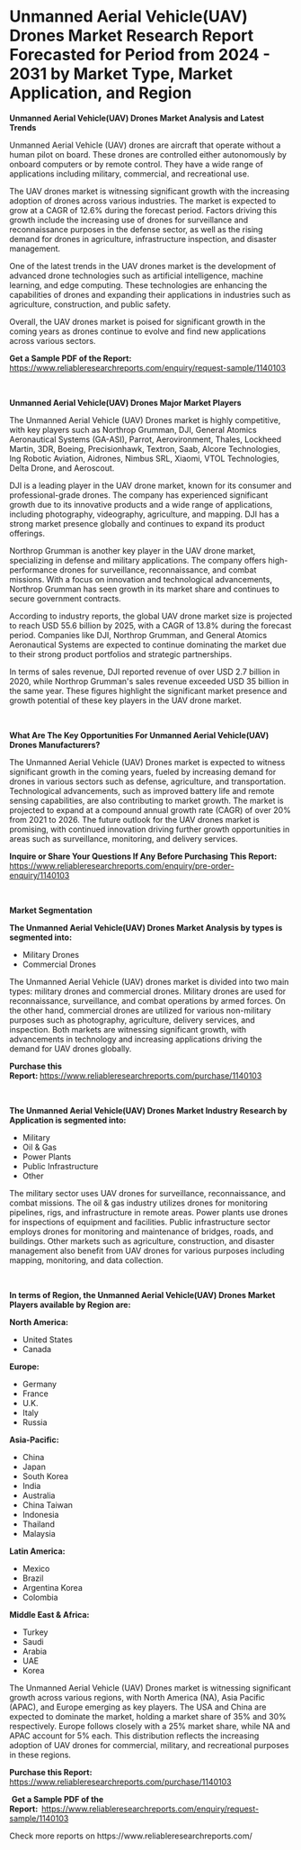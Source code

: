 <p><h1>Unmanned Aerial Vehicle(UAV) Drones Market Research Report Forecasted for Period from 2024 -  2031 by Market Type, Market Application, and Region</h1></p><p><strong>Unmanned Aerial Vehicle(UAV) Drones Market Analysis and Latest Trends</strong></p>
<p><p>Unmanned Aerial Vehicle (UAV) drones are aircraft that operate without a human pilot on board. These drones are controlled either autonomously by onboard computers or by remote control. They have a wide range of applications including military, commercial, and recreational use.</p><p>The UAV drones market is witnessing significant growth with the increasing adoption of drones across various industries. The market is expected to grow at a CAGR of 12.6% during the forecast period. Factors driving this growth include the increasing use of drones for surveillance and reconnaissance purposes in the defense sector, as well as the rising demand for drones in agriculture, infrastructure inspection, and disaster management.</p><p>One of the latest trends in the UAV drones market is the development of advanced drone technologies such as artificial intelligence, machine learning, and edge computing. These technologies are enhancing the capabilities of drones and expanding their applications in industries such as agriculture, construction, and public safety.</p><p>Overall, the UAV drones market is poised for significant growth in the coming years as drones continue to evolve and find new applications across various sectors.</p></p>
<p><strong>Get a Sample PDF of the Report:&nbsp;</strong> <a href="https://www.reliableresearchreports.com/enquiry/request-sample/1140103">https://www.reliableresearchreports.com/enquiry/request-sample/1140103</a></p>
<p>&nbsp;</p>
<p><strong>Unmanned Aerial Vehicle(UAV) Drones Major Market Players</strong></p>
<p><p>The Unmanned Aerial Vehicle (UAV) Drones market is highly competitive, with key players such as Northrop Grumman, DJI, General Atomics Aeronautical Systems (GA-ASI), Parrot, Aerovironment, Thales, Lockheed Martin, 3DR, Boeing, Precisionhawk, Textron, Saab, Alcore Technologies, Ing Robotic Aviation, Aidrones, Nimbus SRL, Xiaomi, VTOL Technologies, Delta Drone, and Aeroscout.</p><p>DJI is a leading player in the UAV drone market, known for its consumer and professional-grade drones. The company has experienced significant growth due to its innovative products and a wide range of applications, including photography, videography, agriculture, and mapping. DJI has a strong market presence globally and continues to expand its product offerings.</p><p>Northrop Grumman is another key player in the UAV drone market, specializing in defense and military applications. The company offers high-performance drones for surveillance, reconnaissance, and combat missions. With a focus on innovation and technological advancements, Northrop Grumman has seen growth in its market share and continues to secure government contracts.</p><p>According to industry reports, the global UAV drone market size is projected to reach USD 55.6 billion by 2025, with a CAGR of 13.8% during the forecast period. Companies like DJI, Northrop Grumman, and General Atomics Aeronautical Systems are expected to continue dominating the market due to their strong product portfolios and strategic partnerships.</p><p>In terms of sales revenue, DJI reported revenue of over USD 2.7 billion in 2020, while Northrop Grumman's sales revenue exceeded USD 35 billion in the same year. These figures highlight the significant market presence and growth potential of these key players in the UAV drone market.</p></p>
<p>&nbsp;</p>
<p><strong>What Are The Key Opportunities For Unmanned Aerial Vehicle(UAV) Drones Manufacturers?</strong></p>
<p><p>The Unmanned Aerial Vehicle (UAV) Drones market is expected to witness significant growth in the coming years, fueled by increasing demand for drones in various sectors such as defense, agriculture, and transportation. Technological advancements, such as improved battery life and remote sensing capabilities, are also contributing to market growth. The market is projected to expand at a compound annual growth rate (CAGR) of over 20% from 2021 to 2026. The future outlook for the UAV drones market is promising, with continued innovation driving further growth opportunities in areas such as surveillance, monitoring, and delivery services.</p></p>
<p><strong>Inquire or Share Your Questions If Any Before Purchasing This Report:</strong> <a href="https://www.reliableresearchreports.com/enquiry/pre-order-enquiry/1140103">https://www.reliableresearchreports.com/enquiry/pre-order-enquiry/1140103</a></p>
<p>&nbsp;</p>
<p><strong>Market Segmentation</strong></p>
<p><strong>The Unmanned Aerial Vehicle(UAV) Drones Market Analysis by types is segmented into:</strong></p>
<p><ul><li>Military Drones</li><li>Commercial Drones</li></ul></p>
<p><p>The Unmanned Aerial Vehicle (UAV) drones market is divided into two main types: military drones and commercial drones. Military drones are used for reconnaissance, surveillance, and combat operations by armed forces. On the other hand, commercial drones are utilized for various non-military purposes such as photography, agriculture, delivery services, and inspection. Both markets are witnessing significant growth, with advancements in technology and increasing applications driving the demand for UAV drones globally.</p></p>
<p><strong>Purchase this Report:&nbsp;</strong><a href="https://www.reliableresearchreports.com/purchase/1140103">https://www.reliableresearchreports.com/purchase/1140103</a></p>
<p>&nbsp;</p>
<p><strong>The Unmanned Aerial Vehicle(UAV) Drones Market Industry Research by Application is segmented into:</strong></p>
<p><ul><li>Military</li><li>Oil & Gas</li><li>Power Plants</li><li>Public Infrastructure</li><li>Other</li></ul></p>
<p><p>The military sector uses UAV drones for surveillance, reconnaissance, and combat missions. The oil & gas industry utilizes drones for monitoring pipelines, rigs, and infrastructure in remote areas. Power plants use drones for inspections of equipment and facilities. Public infrastructure sector employs drones for monitoring and maintenance of bridges, roads, and buildings. Other markets such as agriculture, construction, and disaster management also benefit from UAV drones for various purposes including mapping, monitoring, and data collection.</p></p>
<p>&nbsp;</p>
<p><strong>In terms of Region, the Unmanned Aerial Vehicle(UAV) Drones Market Players available by Region are:</strong></p>
<p>
    <p> <strong> North America: </strong>
        <ul>
            <li>United States</li>
            <li>Canada</li>
        </ul>
        </p> 
    <p> <strong> Europe: </strong>
        <ul>
            <li>Germany</li>
            <li>France</li>
            <li>U.K.</li>
            <li>Italy</li>
            <li>Russia</li>
        </ul>
        </p> 
    <p> <strong> Asia-Pacific: </strong>
        <ul>
            <li>China</li>
            <li>Japan</li>
            <li>South Korea</li>
            <li>India</li>
            <li>Australia</li>
            <li>China Taiwan</li>
            <li>Indonesia</li>
            <li>Thailand</li>
            <li>Malaysia</li>
        </ul>
        </p> 
    <p> <strong> Latin America: </strong>
        <ul>
            <li>Mexico</li>
            <li>Brazil</li>
            <li>Argentina Korea</li>
            <li>Colombia</li>
        </ul>
        </p> 
    <p> <strong> Middle East & Africa: </strong>
        <ul>
            <li>Turkey</li>
            <li>Saudi</li>
            <li>Arabia</li>
            <li>UAE</li>
            <li>Korea</li>
        </ul>
    </p>
    </p>
<p><p>The Unmanned Aerial Vehicle (UAV) Drones market is witnessing significant growth across various regions, with North America (NA), Asia Pacific (APAC), and Europe emerging as key players. The USA and China are expected to dominate the market, holding a market share of 35% and 30% respectively. Europe follows closely with a 25% market share, while NA and APAC account for 5% each. This distribution reflects the increasing adoption of UAV drones for commercial, military, and recreational purposes in these regions.</p></p>
<p><strong>Purchase this Report: </strong><a href="https://www.reliableresearchreports.com/purchase/1140103">https://www.reliableresearchreports.com/purchase/1140103</a></p>
<p>&nbsp;<strong>Get a Sample PDF of the Report:&nbsp;&nbsp;</strong><a href="https://www.reliableresearchreports.com/enquiry/request-sample/1140103">https://www.reliableresearchreports.com/enquiry/request-sample/1140103</a></p>
<p><strong></strong></p>
<p>Check more reports on https://www.reliableresearchreports.com/</p>